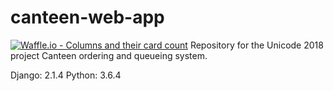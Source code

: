 # canteen-web-app
[![Waffle.io - Columns and their card count](https://badge.waffle.io/djunicode/canteen-automation-web.svg?columns=all)](https://waffle.io/djunicode/canteen-automation-web)
Repository for the Unicode 2018 project Canteen ordering and queueing system.

Django: 2.1.4
Python: 3.6.4
